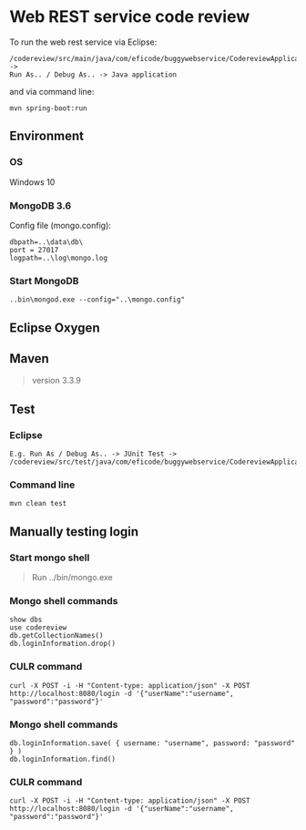 # Web REST service code review

To run the web rest service via Eclipse:
```
/codereview/src/main/java/com/eficode/buggywebservice/CodereviewApplication.java ->
Run As.. / Debug As.. -> Java application 
```

and via command line:
```
mvn spring-boot:run
```

## Environment

### OS

Windows 10

### MongoDB 3.6

Config file (mongo.config):
```
dbpath=..\data\db\ 
port = 27017
logpath=..\log\mongo.log
```
### Start MongoDB
```
..bin\mongod.exe --config="..\mongo.config"
```

## Eclipse Oxygen

## Maven 

> version 3.3.9

## Test

### Eclipse
```
E.g. Run As / Debug As.. -> JUnit Test -> /codereview/src/test/java/com/eficode/buggywebservice/CodereviewApplicationTests.java
```

### Command line
```
mvn clean test
```

## Manually testing login 

### Start mongo shell 

>Run ../bin/mongo.exe

### Mongo shell commands 

```
show dbs
use codereview
db.getCollectionNames()
db.loginInformation.drop()
```

### CULR command

```
curl -X POST -i -H "Content-type: application/json" -X POST http://localhost:8080/login -d '{"userName":"username", "password":"password"}'
```

### Mongo shell commands 

```
db.loginInformation.save( { username: "username", password: "password" } )
db.loginInformation.find()
```

### CULR command

```
curl -X POST -i -H "Content-type: application/json" -X POST http://localhost:8080/login -d '{"userName":"username", "password":"password"}'
```
